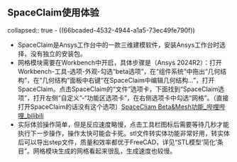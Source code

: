 ## SpaceClaim使用体验
collapsed:: true
	- ((66bcaded-4532-4944-a1a5-73ec49fe790f))
- SpaceClaim是Ansys工作台中的一款三维建模软件，安装Ansys工作台时选择，没有独立的安装包。
- 网格模块需要在Workbench中开启，具体步骤是（Ansys 2024R2）：打开Workbench-工具-选项-外观-勾选“beta选项”，在“组件系统”中拖出“几何结构”，在“几何结构”面板中右键“在SpaceClaim中编辑几何结构...”，打开SpaceClaim。点击SpaceClaim的“文件”选项卡，下面找到“SpaceClaim选项”，打开左侧“自定义”-“功能区选项卡”，在右侧选项卡中勾选“网格”。（直接打开SpaceClaim的话没有这个选项）[SpaceCliam Beta&Mesh功能_哔哩哔哩_bilibili](https://www.bilibili.com/video/av625341186/)
- 实际体验操作简单，但是反应速度略慢，点击工具栏图标后需要等待几秒才能执行下一步操作，操作太快可能会卡死。stl文件转实体功能非常好用，转实体后可以导出step文件，质量和效率都优于FreeCAD，详见“STL模型‘简化’条目”。网格模块生成的网格看起来很乱，生成速度也较慢。